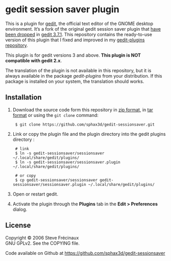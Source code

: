 # gedit session saver plugin

This is a plugin for [gedit][1], the official text editor of the GNOME desktop environment. It’s a fork of the original gedit session saver plugin that [have been dropped][2] in [gedit 3.7.1][3]. This repository contains the ready-to-use version of this plugin that I fixed and improved in my [gedit-plugins repository][4].

This plugin is for gedit versions 3 and above. **This plugin is NOT compatible with gedit 2.x**.

The translation of the plugin is not available in this repository, but it is always available in the package _gedit-plugins_ from your distribution. If this package is installed on your system, the translation should works.

[1]: https://projects.gnome.org/gedit/ "gedit text editor"
[2]: https://git.gnome.org/browse/gedit-plugins/commit/?id=7abf46cf9c6e3f12798e813ffeac28e3594167f0 "commit of the drop of the session saver plugin"
[3]: https://git.gnome.org/browse/gedit-plugins/commit/?id=b4b1601b8bc21c43db7b0142ace22040a24b31d2 "commit of the gedit-plugins 3.7.1 release"
[4]: https://github.com/sphax3d/gedit-plugins "sessionsaver-plugin branch in my gedit-plugins repository"

## Installation

1. Download the source code form this repository in [zip format](https://github.com/sphax3d/gedit-sessionsaver/zipball/master), in [tar format](https://github.com/sphax3d/gedit-sessionsaver/tarball/master) or using the `git clone` command:

        $ git clone https://github.com/sphax3d/gedit-sessionsaver.git

2. Link or copy the plugin file and the plugin directory into the gedit plugins directory :

        # link
        $ ln -s gedit-sessionsaver/sessionsaver ~/.local/share/gedit/plugins/
        $ ln -s gedit-sessionsaver/sessionsaver.plugin ~/.local/share/gedit/plugins/
        
        # or copy 
        $ cp gedit-sessionsaver/sessionsaver gedit-sessionsaver/sessionsaver.plugin ~/.local/share/gedit/plugins/

3. Open or restart gedit.
4. Activate the plugin through the **Plugins** tab in the **Edit > Preferences** dialog.

## License

Copyright © 2006 Steve Frécinaux  
GNU GPLv2. See the COPYING file.

Code available on Github at https://github.com/sphax3d/gedit-sessionsaver

